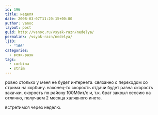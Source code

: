 ```yaml
---
id: 196
title: неделя
date: 2008-03-07T11:20:15+00:00
author: vanoc
layout: post
guid: http://vanoc.ru/vsyak-razn/nedelya/
permalink: /vsyak-razn/nedelya/
ljID:
  - "166"
categories:
  - всяк-разн
tags:
  - corbina
  - strim
---
```

ровно столько у меня не будет интернета. связанно с переходом со стрима на корбину. наконец-то скорость отдачи будет равна скорость закачки, скорость по району 100Мбит/c и, т.к. брат закрыл сессию на отлично, получаем 2 месяца халявного инета.
  
встретимся через неделю.
